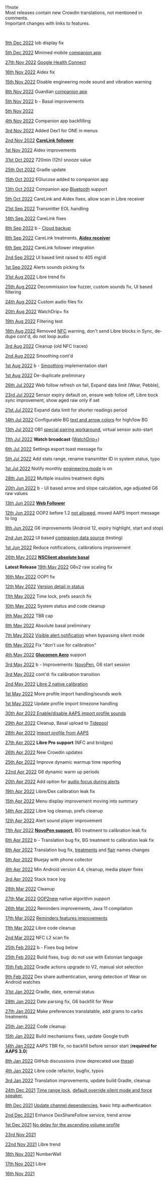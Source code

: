 !!!note  
    Most releases contain new Crowdin translations, not mentioned in comments.  
    Important changes with links to features.

</br>

[ 9th Dec 2022](https://github.com/NightscoutFoundation/xDrip/releases/tag/2022.12.09)	Iob display fix

[ 5th Dec 2022](https://github.com/NightscoutFoundation/xDrip/releases/tag/2022.12.05)	Minimed mobile [companion app](../../install/companion/)

[27th Nov 2022](https://github.com/NightscoutFoundation/xDrip/releases/tag/2022.11.27)	[Google Health Connect](../../use/interapp/#google-health-connect)

[16th Nov 2022](https://github.com/NightscoutFoundation/xDrip/releases/tag/2022.11.16)	Aidex fix

[15th Nov 2022](https://github.com/NightscoutFoundation/xDrip/releases/tag/2022.11.15)	Disable engineering mode sound and vibration warning

[ 8th Nov 2022](https://github.com/NightscoutFoundation/xDrip/releases/tag/2022.11.08)	Guardian [companion app](../../install/companion/)

[ 5th Nov 2022](https://github.com/NightscoutFoundation/xDrip/releases/tag/2022.11.05b)	b - Basal improvements

[ 5th Nov 2022](https://github.com/NightscoutFoundation/xDrip/releases/tag/2022.11.05)	

[ 4th Nov 2022](https://github.com/NightscoutFoundation/xDrip/releases/tag/2022.11.04)	Companion app backfilling

[ 3rd Nov 2022](https://github.com/NightscoutFoundation/xDrip/releases/tag/2022.11.03)	Added Dex1 for ONE in menus

[ 2nd Nov 2022](https://github.com/NightscoutFoundation/xDrip/releases/tag/2022.11.02)	**[CareLink follower](../../install/carelinkfollow)**

[ 1st Nov 2022](https://github.com/NightscoutFoundation/xDrip/releases/tag/2022.11.01)	Aidex improvements

[31st Oct 2022](https://github.com/NightscoutFoundation/xDrip/releases/tag/2022.10.31)	720min (12h) snooze value

[25th Oct 2022](https://github.com/NightscoutFoundation/xDrip/releases/tag/2022.10.25)	Gradle update

[15th Oct 2022](https://github.com/NightscoutFoundation/xDrip/releases/tag/2022.10.15)	EGlucose added to companion app

[13th Oct 2022](https://github.com/NightscoutFoundation/xDrip/releases/tag/2022.10.13)	Companion app [Bluetooth](../../use/bluetooth/) support

[ 5th Oct 2022](https://github.com/NightscoutFoundation/xDrip/releases/tag/2022.10.05)	CareLink and Aidex fixes, allow scan in Libre receiver

[21st Sep 2022](https://github.com/NightscoutFoundation/xDrip/releases/tag/2022.09.21)	Transmitter EOL handling

[14th Sep 2022](https://github.com/NightscoutFoundation/xDrip/releases/tag/2022.09.14)	CareLink fixes

[ 8th Sep 2022](https://github.com/NightscoutFoundation/xDrip/releases/tag/2022.09.08)	b - [Cloud backup](../../troubleshoot/reinstall/#cloud-backup)

[ 8th Sep 2022](https://github.com/NightscoutFoundation/xDrip/releases/tag/2022.09.08)	CareLink treatments, **[Aidex receiver](../../install/aidex)**

[ 6th Sep 2022](https://github.com/NightscoutFoundation/xDrip/releases/tag/2022.09.06)	CareLink follower integration

[ 2nd Sep 2022](https://github.com/NightscoutFoundation/xDrip/releases/tag/2022.09.02)	UI based limit raised to 405 mg/dl

[  1st Sep 2022](https://github.com/NightscoutFoundation/xDrip/releases/tag/2022.09.01)	Alerts sounds picking fix

[31st Aug 2022](https://github.com/NightscoutFoundation/xDrip/releases/tag/2022.08.31)	Libre trend fix

[25th Aug 2022](https://github.com/NightscoutFoundation/xDrip/releases/tag/2022.08.25)	Decommission low fuzzer, custom sounds fix, UI based filtering 

[24th Aug 2022](https://github.com/NightscoutFoundation/xDrip/releases/tag/2022.08.24)	Custom audio files fix

[20th Aug 2022](https://github.com/NightscoutFoundation/xDrip/releases/tag/2022.08.20)	WatchDrip+ fix

[19th Aug 2022](https://github.com/NightscoutFoundation/xDrip/releases/tag/2022.08.19)	Filtering test

[18th Aug 2022](https://github.com/NightscoutFoundation/xDrip/releases/tag/2022.08.18)	Removed [NFC](../install/libreNFC/#enabling-nfc) warning, don't send Libre blocks in Sync, de-dupe cont'd, do not loop audio

[ 3rd Aug 2022](https://github.com/NightscoutFoundation/xDrip/releases/tag/2022.08.03)	Cleanup (old NFC traces)

[ 2nd Aug 2022](https://github.com/NightscoutFoundation/xDrip/releases/tag/2022.08.02)	Smoothing cont'd

[ 1st Aug 2022](https://github.com/NightscoutFoundation/xDrip/releases/tag/2022.08.01b)	b - [Smoothing](../use/display/#graph-smoothing) implementation start

[ 1st Aug 2022](https://github.com/NightscoutFoundation/xDrip/releases/tag/2022.08.01)	De-duplicate preliminary

[26th Jul 2022](https://github.com/NightscoutFoundation/xDrip/releases/tag/2022.07.26)	Web follow refresh on fail, Expand data limit (Wear, Pebble), 

[23rd Jul 2022](https://github.com/NightscoutFoundation/xDrip/releases/tag/2022.07.23)	Sensor expiry default on, ensure web follow off, Libre bock sync improvement, show aged raw only if set

[21st Jul 2022](https://github.com/NightscoutFoundation/xDrip/releases/tag/2022.07.21)	Expand data limit for shorter readings period

[14th Jul 2022](https://github.com/NightscoutFoundation/xDrip/releases/tag/2022.07.14)	Configurable BG [text and arrow colors](../use/display/#colors-of-bg-readings-and-trend-arrows) for high/low BG

[13th Jul 2022](https://github.com/NightscoutFoundation/xDrip/releases/tag/2022.07.13)	OB1 [special pairing workaround](../use/g56debug/#special-pairing-workaround), virtual sensor auto-start

[11th Jul 2022](https://github.com/NightscoutFoundation/xDrip/releases/tag/2022.07.11)	**Watch broadcast** ([WatchDrip+](https://bigdigital.home.blog/2022/06/16/watchdrip-a-new-application-for-xdrip-watch-integration))

[ 6th Jul 2022](https://github.com/NightscoutFoundation/xDrip/releases/tag/2022.07.06)	Settings export toast message fix

[ 5th Jul 2022](https://github.com/NightscoutFoundation/xDrip/releases/tag/2022.07.05)	Add stats range, rename transmitter ID in system status, typo

[ 1st Jul 2022](https://github.com/NightscoutFoundation/xDrip/releases/tag/2022.07.01)	Notify monthly [engineering mode](../use/misc/#engineering-mode) is on

[28th Jun 2022](https://github.com/NightscoutFoundation/xDrip/releases/tag/2022.06.28)	Multiple insulins treatment digits

[20th Jun 2022](https://github.com/NightscoutFoundation/xDrip/releases/tag/2022.06.20b)	b - UI based arrow and slope calculation, age adjusted G6 raw values

[13th Jun 2022](https://github.com/NightscoutFoundation/xDrip/releases/tag/2022.06.13)	[**Web Follower**](../install/webfollower)

[12th Jun 2022](https://github.com/NightscoutFoundation/xDrip/releases/tag/2022.06.12)	OOP2 before 1.2 [not allowed](../use/OOP/#oop2), moved AAPS import message to log

[ 9th Jun 2022](https://github.com/NightscoutFoundation/xDrip/releases/tag/2022.06.09)	G6 improvements (Android 12, expiry highlight, start and stop)

[ 2nd Jun 2022](https://github.com/NightscoutFoundation/xDrip/releases/tag/2022.06.02)	UI based [companion data source](../install/companion) (testing)

[ 1st Jun 2022](https://github.com/NightscoutFoundation/xDrip/releases/tag/2022.06.01)	Reduce notifications, calibrations improvement

[26th May 2022](https://github.com/NightscoutFoundation/xDrip/releases/tag/2022.05.26)	**[NSClient absolute basal](../use/display/#basal-information)**

**Latest Release** [19th May 2022](https://github.com/NightscoutFoundation/xDrip/releases/tag/2022.05.19)	G6v2 raw scaling fix

[16th May 2022](https://github.com/NightscoutFoundation/xDrip/releases/tag/2022.05.16)	OOP1 fix

[12th May 2022](https://github.com/NightscoutFoundation/xDrip/releases/tag/2022.05.12)	[Version detail in status](../troubleshoot/systemstatus/)

[11th May 2022](https://github.com/NightscoutFoundation/xDrip/releases/tag/2022.05.11)	Time lock, prefs search fix

[10th May 2022](https://github.com/NightscoutFoundation/xDrip/releases/tag/2022.05.10)	System status and code cleanup

[ 9th May 2022](https://github.com/NightscoutFoundation/xDrip/releases/tag/2022.05.09)	TBR cap

[ 8th May 2022](https://github.com/NightscoutFoundation/xDrip/releases/tag/2022.05.08)	Absolute basal preliminary

[ 7th May 2022](https://github.com/NightscoutFoundation/xDrip/releases/tag/2022.05.07)	[Visible alert notification](../use/alarms/#visible-alert-notification) when bypassing silent mode

[ 6th May 2022](https://github.com/NightscoutFoundation/xDrip/releases/tag/2022.05.06)	Fix "don't use for calibration"

[4th May 2022](https://github.com/NightscoutFoundation/xDrip/releases/tag/2022.05.04)	**[Glucomen Aero](../use/glucometer/#nfc-meter)** support

[ 3rd May 2022](https://github.com/NightscoutFoundation/xDrip/releases/tag/2022.05.03b)	b - Improvements: [NovoPen](../use/pens/#novopen-insulin-pen), G6 start session 

[ 3rd May 2022](https://github.com/NightscoutFoundation/xDrip/releases/tag/2022.05.03)	cont'd: fix calibration transition

[ 2nd May 2022](https://github.com/NightscoutFoundation/xDrip/releases/tag/2022.05.02)	[Libre 2 native calibration](../use/misc/#oop2)

[ 1st May 2022](https://github.com/NightscoutFoundation/xDrip/releases/tag/2022.05.01b)	More profile import handling/sounds work

[ 1st May 2022](https://github.com/NightscoutFoundation/xDrip/releases/tag/2022.05.01)	Update profile import timezone handling

[30th Apr 2022 ](https://github.com/NightscoutFoundation/xDrip/releases/tag/2022.04.30)	[Enable/disable AAPS import profile sounds](../use/interapp/#receiving-from-nsclient)

[29th Apr 2022](https://github.com/NightscoutFoundation/xDrip/releases/tag/2022.04.29)	Cleanup, Basal upload to [Tidepool](../use/cloud/#tidepool)

[28th Apr 2022](https://github.com/NightscoutFoundation/xDrip/releases/tag/2022.04.28)	[Import profile from AAPS](../use/predictions/#carb-ratio-and-insulin-sensitivity)

[27th Apr 2022](https://github.com/NightscoutFoundation/xDrip/releases/tag/2022.04.27)	**Libre Pro support** (NFC and bridges)

[26th Apr 2022](https://github.com/NightscoutFoundation/xDrip/releases/tag/2022.04.26)	New Crowdin updates

[25th Apr 2022](https://github.com/NightscoutFoundation/xDrip/releases/tag/2022.04.25)	Improve dynamic warmup time reporting

[22nd Apr 2022](https://github.com/NightscoutFoundation/xDrip/releases/tag/2022.04.22)	G6 dynamic warm up periods

[20th Apr 2022](https://github.com/NightscoutFoundation/xDrip/releases/tag/2022.04.20)	Add option for [audio focus during alerts](../use/alarms/#audio-focus)

[19th Apr 2022](https://github.com/NightscoutFoundation/xDrip/releases/tag/2022.04.19)	Libre/Dex calibration leak fix

[15th Apr 2022](https://github.com/NightscoutFoundation/xDrip/releases/tag/2022.04.15)	Menu display improvement moving into summary

[14th Apr 2022](https://github.com/NightscoutFoundation/xDrip/releases/tag/2022.04.14)	Libre log cleanup, prefs cleanup

[12th Apr 2022](https://github.com/NightscoutFoundation/xDrip/releases/tag/2022.04.12)	Alert sound player improvement

[11th Apr 2022](https://github.com/NightscoutFoundation/xDrip/releases/tag/2022.04.11)	**[NovoPen support](../use/pens/#novopen-insulin-pen)**, BG treatment to calibration leak fix

[ 6th Apr 2022](https://github.com/NightscoutFoundation/xDrip/releases/tag/2022.04.06b)	b - Translation bug fix, BG treatment to calibration leak fix

[ 6th Apr 2022](https://github.com/NightscoutFoundation/xDrip/releases/tag/2022.04.06)	Translation bug fix, [treatments](../use/display/#treatments-and-predictions-curves) and [flair](../use/display/#flair-colors) names changes

[ 5th Apr 2022](https://github.com/NightscoutFoundation/xDrip/releases/tag/2022.04.05)	Bluejay with phone collector

[ 4th Apr 2022](https://github.com/NightscoutFoundation/xDrip/releases/tag/2022.04.04)	Min Android version 4.4, cleanup, media player fixes

[ 3rd Apr 2022](https://github.com/NightscoutFoundation/xDrip/releases/tag/2022.04.03)	Stack trace log

[28th Mar 2022](https://github.com/NightscoutFoundation/xDrip/releases/tag/2022.03.28)	Cleanup

[27th Mar 2022](https://github.com/NightscoutFoundation/xDrip/releases/tag/2022.03.27)	[OOP2new](../use/misc/#out-of-process-algorithm) native algorithm support

[26th Mar 2022](https://github.com/NightscoutFoundation/xDrip/releases/tag/2022.03.26)	Reminders improvements, Java 11 compilation

[17th Mar 2022](https://github.com/NightscoutFoundation/xDrip/releases/tag/2022.03.17)	[Reminders features improvements](../use/3dotsmenu/#reminders)

[11th Mar 2022](https://github.com/NightscoutFoundation/xDrip/releases/tag/2022.03.11)	Libre code cleanup

[ 2nd Mar 2022](https://github.com/NightscoutFoundation/xDrip/releases/tag/2022.03.02)	NFC L2 scan fix

[25th Feb 2022](https://github.com/NightscoutFoundation/xDrip/releases/tag/2022.02.25b)	b - Fixes bug below

[25th Feb 2022](https://github.com/NightscoutFoundation/xDrip/releases/tag/2022.02.25)	Build fixes, bug: do not use with Estonian language

[15th Feb 2022](https://github.com/NightscoutFoundation/xDrip/releases/tag/2022.02.15)	Gradle actions upgrade to V2, manual slot selection

[ 9th Feb 2022](https://github.com/NightscoutFoundation/xDrip/releases/tag/2022.02.09)	Dex share authentication, wrong detection of Wear on Android watches

[31st Jan 2022](https://github.com/NightscoutFoundation/xDrip/releases/tag/2022.01.31)	Gradle, date, external status

[28th Jan 2022](https://github.com/NightscoutFoundation/xDrip/releases/tag/2022.01.28)	Date parsing fix, G6 backfill for Wear

[27th Jan 2022](https://github.com/NightscoutFoundation/xDrip/releases/tag/2022.01.27)	Make preferences translatable, add grams to carbs treatments

[25th Jan 2022](https://github.com/NightscoutFoundation/xDrip/releases/tag/2022.01.25)	Code cleanup

[15th Jan 2022](https://github.com/NightscoutFoundation/xDrip/releases/tag/2022.01.15)	Build mechanisms fixes, update Google truth

[14th Jan 2022](https://github.com/NightscoutFoundation/xDrip/releases/tag/2022.01.14)	AAPS TBR fix, no backfill before sensor start (**required for AAPS 3.0**)

[ 8th Jan 2022](https://github.com/NightscoutFoundation/xDrip/releases/tag/2022.01.08)	GitHub discussions (now deprecated use [these](https://github.com/NightscoutFoundation/xDrip/discussions))

[ 4th Jan 2022](https://github.com/NightscoutFoundation/xDrip/releases/tag/2022.01.04)	Libre code refactor, bugfix, typos

[ 3rd Jan 2022](https://github.com/NightscoutFoundation/xDrip/releases/tag/2022.01.03)	Translation improvements, update build Gradle, cleanup

[24th Dec 2021](https://github.com/NightscoutFoundation/xDrip/releases/tag/2021.12.24)	[Time range lock](../use/mainUI/#show-time-buttons), [default override silent mode and force speaker](../use/alarms/#glucose-level-alerts-list), 

[ 8th Dec 2021](https://github.com/NightscoutFoundation/xDrip/releases/tag/2021.12.08)	[Update channel dependencies](https://github.com/NightscoutFoundation/xDrip/pull/1888), basic http authentication

[ 2nd Dec 2021](https://github.com/NightscoutFoundation/xDrip/releases/tag/2021.12.02)	Enhance DexShareFollow service, trend arrow

[ 1st Dec 2021](https://github.com/NightscoutFoundation/xDrip/releases/tag/2021.12.01)	[No delay for the ascending volume profile](https://github.com/NightscoutFoundation/xDrip/pull/1834)

[23rd Nov 2021](https://github.com/NightscoutFoundation/xDrip/releases/tag/2021.11.23)	

[22nd Nov 2021](https://github.com/NightscoutFoundation/xDrip/releases/tag/2021.11.22)	Libre trend

[18th Nov 2021](https://github.com/NightscoutFoundation/xDrip/releases/tag/2021.11.18)	NumberWall

[17th Nov 2021](https://github.com/NightscoutFoundation/xDrip/releases/tag/2021.11.17)	Libre

[16th Nov 2021](https://github.com/NightscoutFoundation/xDrip/releases/tag/2021.11.16)	
